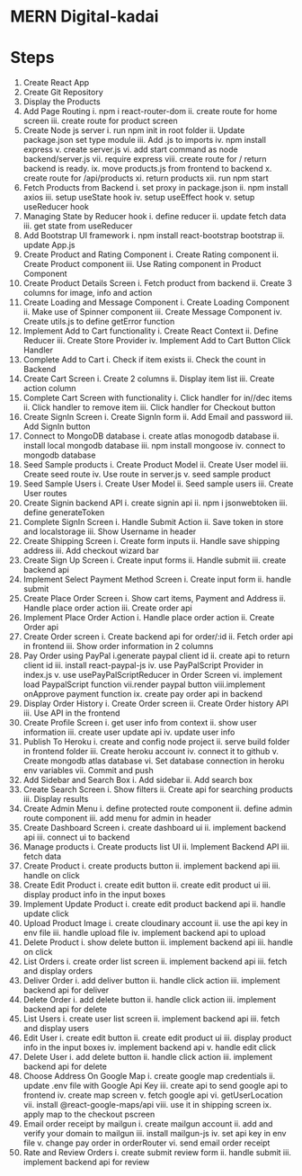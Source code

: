 # MERN Digital-kadai

# Steps

1. Create React App
2. Create Git Repository
3. Display the Products
4. Add Page Routing
   i. npm i react-router-dom
   ii. create route for home screen
   iii. create route for product screen
5. Create Node js server
   i. run npm init in root folder
   ii. Update package.json set type module
   iii. Add .js to imports
   iv. npm install express
   v. create server.js
   vi. add start command as node backend/server.js
   vii. require express
   viii. create route for / return backend is ready.
   ix. move products.js from frontend to backend
   x. create route for /api/products
   xi. return products
   xii. run npm start
6. Fetch Products from Backend
   i. set proxy in package.json
   ii. npm install axios
   iii. setup useState hook
   iv. setup useEffect hook
   v. setup useReducer hook
7. Managing State by Reducer hook
   i. define reducer
   ii. update fetch data
   iii. get state from useReducer
8. Add Bootstrap UI framework
   i. npm install react-bootstrap bootstrap
   ii. update App.js
9. Create Product and Rating Component
   i. Create Rating component
   ii. Create Product component
   iii. Use Rating component in Product Component
10. Create Product Details Screen
    i. Fetch product from backend
    ii. Create 3 columns for image, info and action
11. Create Loading and Message Component
    i. Create Loading Component
    ii. Make use of Spinner component
    iii. Create Message Component
    iv. Create utils.js to define getError function
12. Implement Add to Cart functionality
    i. Create React Context
    ii. Define Reducer
    iii. Create Store Provider
    iv. Implement Add to Cart Button Click Handler
13. Complete Add to Cart
    i. Check if item exists
    ii. Check the count in Backend
14. Create Cart Screen
    i. Create 2 columns
    ii. Display item list
    iii. Create action column
15. Complete Cart Screen with functionality
    i. Click handler for in//dec items
    ii. Click handler to remove item
    iii. Click handler for Checkout button
16. Create SignIn Screen
    i. Create SignIn form
    ii. Add Email and password
    iii. Add SignIn button
17. Connect to MongoDB database
    i. create atlas monogodb database
    ii. install local mongodb database
    iii. npm install mongoose
    iv. connect to mongodb database
18. Seed Sample products
    i. Create Product Model
    ii. Create User model
    iii. Create seed route
    iv. Use route in server.js
    v. seed sample product
19. Seed Sample Users
    i. Create User Model
    ii. Seed sample users
    iii. Create User routes
20. Create Signin backend API
    i. create signin api
    ii. npm i jsonwebtoken
    iii. define generateToken
21. Complete SignIn Screen
    i. Handle Submit Action
    ii. Save token in store and localstorage
    iii. Show Username in header
22. Create Shipping Screen
    i. Create form inputs
    ii. Handle save shipping address
    iii. Add checkout wizard bar
23. Create Sign Up Screen
    i. Create input forms
    ii. Handle submit
    iii. create backend api
24. Implement Select Payment Method Screen
    i. Create input form
    ii. handle submit
25. Create Place Order Screen
    i. Show cart items, Payment and Address
    ii. Handle place order action
    iii. Create order api
26. Implement Place Order Action
    i. Handle place order action
    ii. Create Order api
27. Create Order screen
    i. Create backend api for order/:id
    ii. Fetch order api in frontend
    iii. Show order information in 2 columns
28. Pay Order using PayPal
    i.generate paypal client id
    ii. create api to return client id
    iii. install react-paypal-js
    iv. use PayPalScript Provider in index.js
    v. use usePayPalScriptReducer in Order Screen
    vi. implement load PaypalScript function
    vii.render paypal button
    viii.implement onApprove payment function
    ix. create pay order api in backend
29. Display Order History
    i. Create Order screen
    ii. Create Order history API
    iii. Use API in the frontend
30. Create Profile Screen
    i. get user info from context
    ii. show user information
    iii. create user update api
    iv. update user info
31. Publish To Heroku
    i. create and config node project
    ii. serve build folder in frontend folder
    iii. Create heroku account
    iv. connect it to github
    v. Create mongodb atlas database
    vi. Set database connection in heroku env variables
    vii. Commit and push
32. Add Sidebar and Search Box
    i. Add sidebar
    ii. Add search box
33. Create Search Screen
    i. Show filters
    ii. Create api for searching products
    iii. Display results
34. Create Admin Menu
    i. define protected route component
    ii. define admin route component
    iii. add menu for admin in header
35. Create Dashboard Screen
    i. create dashboard ui
    ii. implement backend api
    iii. connect ui to backend
36. Manage products
    i. Create products list UI
    ii. Implement Backend API
    iii. fetch data
37. Create Product
    i. create products button
    ii. implement backend api
    iii. handle on click
38. Create Edit Product
    i. create edit button
    ii. create edit product ui
    iii. display product info in the input boxes
39. Implement Update Product
    i. create edit product backend api
    ii. handle update click
40. Upload Product Image
    i. create cloudinary account
    ii. use the api key in env file
    iii. handle upload file
    iv. implement backend api to upload
41. Delete Product
    i. show delete button
    ii. implement backend api
    iii. handle on click
42. List Orders
    i. create order list screen
    ii. implement backend api
    iii. fetch and display orders
43. Deliver Order
    i. add deliver button
    ii. handle click action
    iii. implement backend api for deliver
44. Delete Order
    i. add delete button
    ii. handle click action
    iii. implement backend api for delete
45. List Users
    i. create user list screen
    ii. implement backend api
    iii. fetch and display users
46. Edit User
    i. create edit button
    ii. create edit product ui
    iii. display product info in the input boxes
    iv. implement backend api
    v. handle edit click
47. Delete User
    i. add delete button
    ii. handle click action
    iii. implement backend api for delete
48. Choose Address On Google Map
    i. create google map credentials
    ii. update .env file with Google Api Key
    iii. create api to send google api to frontend
    iv. create map screen
    v. fetch google api
    vi. getUserLocation
    vii. install @react-google-maps/api
    viii. use it in shipping screen
    ix. apply map to the checkout pscreen
49. Email order receipt by mailgun
    i. create mailgun account
    ii. add and verify your domain to mailgun
    iii. install mailgun-js
    iv. set api key in env file
    v. change pay order in orderRouter
    vi. send email order receipt
50. Rate and Review Orders
    i. create submit review form
    ii. handle submit
    iii. implement backend api for review
